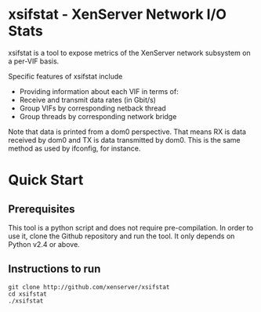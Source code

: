 xsifstat - XenServer Network I/O Stats
======================================

xsifstat is a tool to expose metrics of the XenServer network subsystem
on a per-VIF basis.

Specific features of xsifstat include

*    Providing information about each VIF in terms of:
  *   Receive and transmit data rates (in Gbit/s)
  *   Group VIFs by corresponding netback thread
  *   Group threads by corresponding network bridge

Note that data is printed from a dom0 perspective. That means RX is data
received by dom0 and TX is data transmitted by dom0. This is the same method
as used by ifconfig, for instance.

Quick Start
===========

Prerequisites
-------------

This tool is a python script and does not require pre-compilation. In order
to use it, clone the Github repository and run the tool. It only depends on
Python v2.4 or above.

Instructions to run
-------------------

    git clone http://github.com/xenserver/xsifstat
    cd xsifstat
    ./xsifstat

